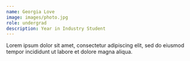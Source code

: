 ```yaml
---
name: Georgia Love
image: images/photo.jpg
role: undergrad
description: Year in Industry Student
---
```


Lorem ipsum dolor sit amet, consectetur adipiscing elit, sed do eiusmod tempor incididunt ut labore et dolore magna aliqua.
